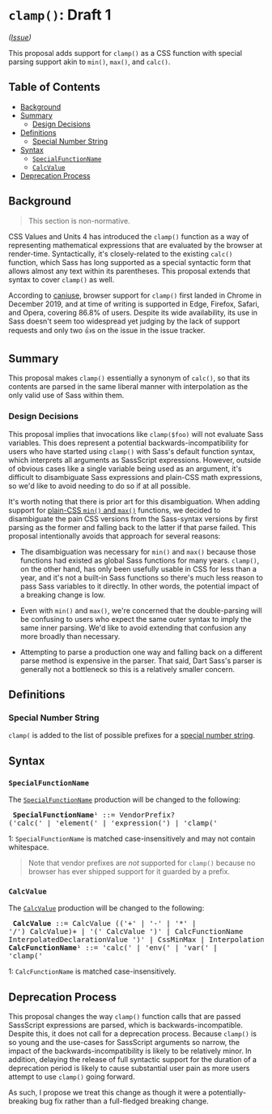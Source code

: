# `clamp()`: Draft 1

*([Issue](https://github.com/sass/sass/issues/2860))*

This proposal adds support for `clamp()` as a CSS function with special parsing
support akin to `min()`, `max()`, and `calc()`.

## Table of Contents

* [Background](#background)
* [Summary](#summary)
  * [Design Decisions](#design-decisions)
* [Definitions](#semantics)
  * [Special Number String](#special-number-string)
* [Syntax](#syntax)
  * [`SpecialFunctionName`](#specialfunctionname)
  * [`CalcValue`](#calcvalue)
* [Deprecation Process](#deprecation-process)

## Background

> This section is non-normative.

CSS Values and Units 4 has introduced the `clamp()` function as a way of
representing mathematical expressions that are evaluated by the browser at
render-time. Syntactically, it's closely-related to the existing `calc()`
function, which Sass has long supported as a special syntactic form that allows
almost any text within its parentheses. This proposal extends that syntax to
cover `clamp()` as well.

According to [caniuse], browser support for `clamp()` first landed in Chrome in
December 2019, and at time of writing is supported in Edge, Firefox, Safari, and
Opera, covering 86.8% of users. Despite its wide availability, its use in Sass
doesn't seem too widespread yet judging by the lack of support requests and only
two 👍s on the issue in the issue tracker.

[caniuse]: https://caniuse.com/mdn-css_types_clamp

## Summary

This proposal makes `clamp()` essentially a synonym of `calc()`, so that its
contents are parsed in the same liberal manner with interpolation as the only
valid use of Sass within them.

### Design Decisions

This proposal implies that invocations like `clamp($foo)` will not evaluate Sass
variables. This does represent a potential backwards-incompatibility for users
who have started using `clamp()` with Sass's default function syntax, which
interprets all arguments as SassScript expressions. However, outside of obvious
cases like a single variable being used as an argument, it's difficult to
disambiguate Sass expressions and plain-CSS math expressions, so we'd like to
avoid needing to do so if at all possible.

It's worth noting that there is prior art for this disambiguation. When adding
support for [plain-CSS `min()` and `max()`] functions, we decided to
disambiguate the pain CSS versions from the Sass-syntax versions by first
parsing as the former and falling back to the latter if that parse failed. This
proposal intentionally avoids that approach for several reasons:

* The disambiguation was necessary for `min()` and `max()` because those
  functions had existed as global Sass functions for many years. `clamp()`, on
  the other hand, has only been usefully usable in CSS for less than a year, and
  it's not a built-in Sass functions so there's much less reason to pass Sass
  variables to it directly. In other words, the potential impact of a breaking
  change is low.

* Even with `min()` and `max()`, we're concerned that the double-parsing will be
  confusing to users who expect the same outer syntax to imply the same inner
  parsing. We'd like to avoid extending that confusion any more broadly than
  necessary.

* Attempting to parse a production one way and falling back on a different parse
  method is expensive in the parser. That said, Dart Sass's parser is generally
  not a bottleneck so this is a relatively smaller concern.

[plain-CSS `min()` and `max()`]: ../accepted/min-max.md

## Definitions

### Special Number String

`clamp(` is added to the list of possible prefixes for a [special number
string].

[special number string]: ../spec/functions.md#special-number-string

## Syntax

### `SpecialFunctionName`

The [`SpecialFunctionName`] production will be changed to the following:

[`SpecialFunctionName`]: ../spec/syntax.md#specialfunctionexpression

<x><pre>
**SpecialFunctionName**¹ ::= VendorPrefix? ('calc(' | 'element(' | 'expression(')
                           | 'clamp('
</pre></x>

1: `SpecialFunctionName` is matched case-insensitively and may not contain
   whitespace.

> Note that vendor prefixes are *not* supported for `clamp()` because no browser
> has ever shipped support for it guarded by a prefix.

### `CalcValue`

The [`CalcValue`] production will be changed to the following:

[`CalcValue`]: ../spec/syntax.md#minmaxexpression

<x><pre>
**CalcValue**         ::= CalcValue (('+' | '-' | '*' | '/') CalcValue)+
&#32;                   | '(' CalcValue ')'
&#32;                   | CalcFunctionName InterpolatedDeclarationValue ')'
&#32;                   | CssMinMax
&#32;                   | Interpolation
&#32;                   | Number
**CalcFunctionName**¹ ::= 'calc(' | 'env(' | 'var(' | 'clamp('
</pre></x>

1: `CalcFunctionName` is matched case-insensitively.

## Deprecation Process

This proposal changes the way `clamp()` function calls that are passed
SassScript expressions are parsed, which is backwards-incompatible. Despite
this, it does not call for a deprecation process. Because `clamp()` is so young
and the use-cases for SassScript arguments so narrow, the impact of the
backwards-incompatibility is likely to be relatively minor. In addition,
delaying the release of full syntactic support for the duration of a deprecation
period is likely to cause substantial user pain as more users attempt to use
`clamp()` going forward.

As such, I propose we treat this change as though it were a potentially-breaking
bug fix rather than a full-fledged breaking change.
